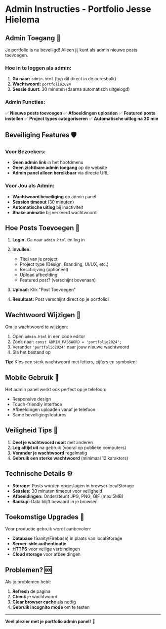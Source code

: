 # Admin Instructies - Portfolio Jesse Hielema

## Admin Toegang 🔐

Je portfolio is nu beveiligd! Alleen jij kunt als admin nieuwe posts toevoegen.

### Hoe in te loggen als admin:

1. **Ga naar:** `admin.html` (typ dit direct in de adresbalk)
2. **Wachtwoord:** `portfolio2024`
3. **Sessie duurt:** 30 minuten (daarna automatisch uitgelogd)

### Admin Functies:

✅ **Nieuwe posts toevoegen**
✅ **Afbeeldingen uploaden** 
✅ **Featured posts instellen**
✅ **Project types categoriseren**
✅ **Automatische uitlog na 30 min**

## Beveiliging Features 🛡️

### Voor Bezoekers:
- **Geen admin link** in het hoofdmenu
- **Geen zichtbare admin toegang** op de website
- **Admin panel alleen bereikbaar** via directe URL

### Voor Jou als Admin:
- **Wachtwoord beveiliging** op admin panel
- **Session timeout** (30 minuten)
- **Automatische uitlog** bij inactiviteit
- **Shake animatie** bij verkeerd wachtwoord

## Hoe Posts Toevoegen 📝

1. **Login:** Ga naar `admin.html` en log in
2. **Invullen:**
   - Titel van je project
   - Project type (Design, Branding, UI/UX, etc.)
   - Beschrijving (optioneel)
   - Upload afbeelding
   - Featured post? (verschijnt bovenaan)

3. **Upload:** Klik "Post Toevoegen"
4. **Resultaat:** Post verschijnt direct op je portfolio!

## Wachtwoord Wijzigen 🔑

Om je wachtwoord te wijzigen:

1. Open `admin.html` in een code editor
2. Zoek naar: `const ADMIN_PASSWORD = 'portfolio2024';`
3. Verander `'portfolio2024'` naar jouw nieuwe wachtwoord
4. Sla het bestand op

**Tip:** Kies een sterk wachtwoord met letters, cijfers en symbolen!

## Mobile Gebruik 📱

Het admin panel werkt ook perfect op je telefoon:
- Responsive design
- Touch-friendly interface
- Afbeeldingen uploaden vanaf je telefoon
- Same beveiligingsfeatures

## Veiligheid Tips 🚨

1. **Deel je wachtwoord nooit** met anderen
2. **Log altijd uit** na gebruik (vooral op publieke computers)
3. **Verander je wachtwoord** regelmatig
4. **Gebruik een sterke wachtwoord** (minimaal 12 karakters)

## Technische Details ⚙️

- **Storage:** Posts worden opgeslagen in browser localStorage
- **Sessies:** 30 minuten timeout voor veiligheid
- **Afbeeldingen:** Ondersteunt JPG, PNG, GIF (max 5MB)
- **Backup:** Data blijft bewaard in je browser

## Toekomstige Upgrades 🚀

Voor productie gebruik wordt aanbevolen:
- **Database** (Sanity/Firebase) in plaats van localStorage
- **Server-side authenticatie** 
- **HTTPS** voor veilige verbindingen
- **Cloud storage** voor afbeeldingen

## Problemen? 🆘

Als je problemen hebt:
1. **Refresh** de pagina
2. **Check** je wachtwoord
3. **Clear browser cache** als nodig
4. **Gebruik incognito mode** om te testen

---

**Veel plezier met je portfolio admin panel!** 🎨
